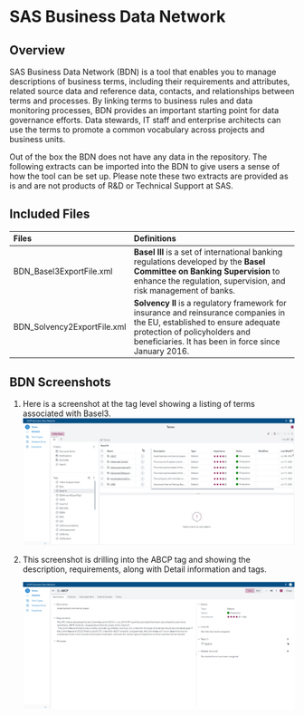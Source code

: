 # SAS Business Data Network 

## Overview

SAS Business Data Network (BDN) is a tool that enables you to manage descriptions of business terms, including their requirements and attributes, related source data and reference data, contacts, and relationships between terms and processes. By linking terms to business rules and data monitoring processes, BDN provides an important starting point for data governance efforts. Data stewards, IT staff and enterprise architects can use the terms to promote a common vocabulary across projects and business units.

Out of the box the BDN does not have any data in the repository.  The following extracts can be imported into the BDN to give users a sense of how the tool can be set up.  Please note these two extracts are provided as is and are not products of R&D or Technical Support at SAS.

## Included Files

| Files                       | Definitions                                                  |
| :-------------------------- | :----------------------------------------------------------- |
| BDN_Basel3ExportFile.xml    | **Basel III** is a set of international banking regulations developed by the **Basel Committee on Banking Supervision** to enhance the regulation, supervision, and risk management of banks. |
| BDN_Solvency2ExportFile.xml | **Solvency II** is a regulatory framework for insurance and reinsurance companies in the EU, established to ensure adequate protection of policyholders and beneficiaries. It has been in force since January 2016. |

## BDN Screenshots

1. Here is a screenshot at the tag level showing a listing of terms associated with Basel3.
    ![](images/BDN1.jpg)

2. This screenshot is drilling into the ABCP tag and showing the description, requirements, along with Detail information and tags.

    ![](images/bdn2.jpg)
    






